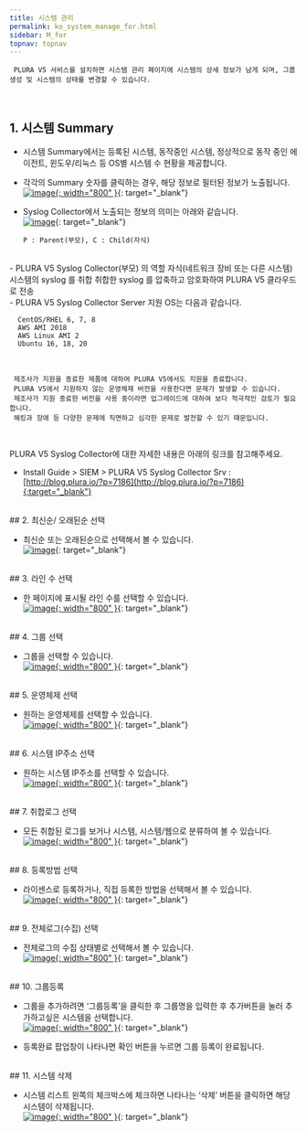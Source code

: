 ```yaml
---
title: 시스템 관리
permalink: ko_system_manage_for.html
sidebar: M_for
topnav: topnav
---
```


     PLURA V5 서비스를 설치하면 시스템 관리 페이지에 시스템의 상세 정보가 남게 되며, 그룹 생성 및 시스템의 상태를 변경할 수 있습니다.

<br />

## 1. 시스템 Summary

- 시스템 Summary에서는 등록된 시스템, 동작중인 시스템, 정상적으로 동작 중인 에이전트, 윈도우/리눅스 등 OS별 시스템 수 현황을 제공합니다.

- 각각의 Summary 숫자를 클릭하는 경우, 해당 정보로 필터된 정보가 노출됩니다.   
[![image](/docs/images/Manual/forensic/system/1.png){: width="800" }](/docs/images/Manual/forensic/system/1.png){: target="_blank"}

- Syslog Collector에서 노출되는 정보의 의미는 아래와 같습니다.      
[![image](/docs/images/Manual/forensic/system/2.png)](/docs/images/Manual/forensic/system/2.png){: target="_blank"}   

      P : Parent(부모), C : Child(자식)

<br />
- PLURA V5 Syslog Collector(부모) 의 역할   
자식(네트워크 장비 또는 다른 시스템)시스템의 syslog 를 취합   
취합한 syslog 를 압축하고 암호화하여 PLURA V5 클라우드로 전송

<br />
- PLURA V5 Syslog Collector Server 지원 OS는 다음과 같습니다.

      CentOS/RHEL 6, 7, 8
      AWS AMI 2018
      AWS Linux AMI 2
      Ubuntu 16, 18, 20

<br />

     제조사가 지원을 종료한 제품에 대하여 PLURA V5에서도 지원을 종료합니다.
     PLURA V5에서 지원하지 않는 운영체제 버전을 사용한다면 문제가 발생할 수 있습니다.
     제조사가 지원 종료한 버전을 사용 중이라면 업그레이드에 대하여 보다 적극적인 검토가 필요합니다.
     해킹과 장애 등 다양한 문제에 직면하고 심각한 문제로 발전할 수 있기 때문입니다.

<br />

PLURA V5 Syslog Collector에 대한 자세한 내용은 아래의 링크를 참고해주세요.

- Install Guide > SIEM > PLURA V5 Syslog Collector Srv  : [http://blog.plura.io/?p=7186](http://blog.plura.io/?p=7186){:target="_blank"}

<br />
## 2. 최신순/ 오래된순 선택

- 최신순 또는 오래된순으로 선택해서 볼 수 있습니다.   
[![image](/docs/images/Manual/forensic/system/3.png)](/docs/images/Manual/forensic/system/3.png){: target="_blank"}

<br />
## 3. 라인 수 선택

- 한 페이지에 표시될 라인 수를 선택할 수 있습니다.   
[![image](/docs/images/Manual/forensic/system/4.png){: width="800" }](/docs/images/Manual/forensic/system/4.png){: target="_blank"}

<br />
## 4. 그룹 선택

- 그룹을 선택할 수 있습니다.   
[![image](/docs/images/Manual/forensic/system/5.png){: width="800" }](/docs/images/Manual/forensic/system/5.png){: target="_blank"}

<br />
## 5. 운영체제 선택 

- 원하는 운영체제를 선택할 수 있습니다.   
[![image](/docs/images/Manual/forensic/system/6.png){: width="800" }](/docs/images/Manual/forensic/system/6.png){: target="_blank"}
 
<br />
## 6. 시스템 IP주소 선택

- 원하는 시스템 IP주소를 선택할 수 있습니다.   
[![image](/docs/images/Manual/forensic/system/7.png){: width="800" }](/docs/images/Manual/forensic/system/7.png){: target="_blank"}

<br />
## 7. 취합로그 선택

- 모든 취합된 로그를 보거나 시스템, 시스템/웹으로 분류하여 볼 수 있습니다.   
[![image](/docs/images/Manual/forensic/system/8.png){: width="800" }](/docs/images/Manual/forensic/system/8.png){: target="_blank"}

<br />
## 8. 등록방법 선택

- 라이센스로 등록하거나, 직접 등록한 방법을 선택해서 볼 수 있습니다.   
[![image](/docs/images/Manual/forensic/system/9.png){: width="800" }](/docs/images/Manual/forensic/system/9.png){: target="_blank"}
 
<br />
## 9. 전체로그(수집) 선택

- 전체로그의 수집 상태별로 선택해서 볼 수 있습니다.   
[![image](/docs/images/Manual/forensic/system/10.png){: width="800" }](/docs/images/Manual/forensic/system/10.png){: target="_blank"}
 
<br />
## 10. 그룹등록

- 그룹을 추가하려면 ‘그룹등록’을 클릭한 후 그룹명을 입력한 후 추가버튼을 눌러 추가하고싶은 시스템을 선택합니다.   
[![image](/docs/images/Manual/forensic/system/11.png){: width="800" }](/docs/images/Manual/forensic/system/11.png){: target="_blank"}

- 등록완료 팝업창이 나타나면 확인 버튼을 누르면 그룹 등록이 완료됩니다.

 
<br />
## 11. 시스템 삭제

- 시스템 리스트 왼쪽의 체크박스에 체크하면 나타나는 ‘삭제’ 버튼을 클릭하면 해당 시스템이 삭제됩니다.   
[![image](/docs/images/Manual/forensic/system/12.png){: width="800" }](/docs/images/Manual/forensic/system/12.png){: target="_blank"}

 